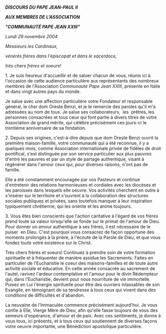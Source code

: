 ***DISCOURS DU PAPE JEAN-PAUL II***

***AUX MEMBRES DE L'ASSOCIATION***

***"COMMUNAUTÉ PAPE JEAN XXIII"***

*Lundi 29 novembre 2004*

*Messieurs les Cardinaux,*

*vénérés frères dans l'épiscopat et dans le sacerdoce,*

*très chers frères et soeurs!*

1. Je suis heureux d'accueillir et de saluer chacun de vous, réunis ici à l'occasion de cette audience particulière aux représentants des nombreux membres de l'Association *Communauté Pape Jean XXIII*, présente en Italie et dans vingt autres pays du monde.

Je salue avec une affection particulière votre Fondateur et responsable général, le cher dom Oreste Benzi, et je le remercie des paroles qu'il m'a adressées au nom de tous. Je salue ses collaborateurs,  les  prêtres, les personnes consacrées et tous ceux qui font partie à divers titres de votre Association de grand mérite, qui célèbre précisément ces jours-ci le trentième anniversaire de sa fondation.

2. Depuis ses origines, c'est-à-dire depuis que dom Oreste Benzi ouvrit la première maison-famille, votre communauté qui a été reconnue, il y a quelques mois, comme Association internationale privée de fidèles de droit pontifical, s'est distinguée par son service particulier aux plus pauvres d'entre les pauvres et par un style de partage authentique, visant à régénérer dans l'amour ceux qui, pour diverses raisons, n'ont pas de famille.

Elle a été constamment encouragée par vos Pasteurs et continue d'entretenir des relations harmonieuses et cordiales avec les diocèses et les paroisses dans lesquels elle oeuvre. Vos activités cherchent en outre à s'insérer sur le territoire et s'ouvrent à la collaboration des structures sociales publiques et privées, sans toutefois manquer à leur inspiration typiquement chrétienne, qui les oriente et les anime toujours.

3. Vous êtes bien conscients que l'action caritative à l'égard de vos frères prend toute sa valeur lorsqu'elle se fonde sur le primat de l'amour de Dieu. Pour donner un amour authentique à ses frères, il est nécessaire de le puiser  en Dieu. C'est pourquoi vous consacrez de façon opportune des moments prolongés à la prière, à l'écoute de la Parole de Dieu, et que vous fondez toute votre existence sur le Christ.

Très chers frères et soeurs! Continuez à prendre soin de votre formation spirituelle et à fréquenter de manière assidue les Sacrements. Faites en particulier de l'Eucharistie le coeur des maisons-familles et de toute autre activité sociale et éducative. En cette année consacrée au sacrement de l'autel, ravivez l'ardeur contemplative et l'amour pour le divin Rédempteur qui, dans l'Eucharistie, devient pour nous nourriture de vie immortelle. Puisez en Lui l'énergie spirituelle pour être des ouvriers inlassables de son Evangile, en témoignant de sa tendresse à tous ceux qui vivent dans des conditions de difficultés et d'abandon.

La neuvaine de l'Immaculée commence précisément aujourd'hui. Je vous confie à Elle, Vierge Mère de Dieu, afin qu'elle fasse toujours de vous des semeurs d'espérance, d'amour et de paix. Avec ces sentiments, je donne à vous tous, ici présents, et à tous ceux qui soutiennent de diverses façons votre oeuvre importante, une Bénédiction apostolique particulière.